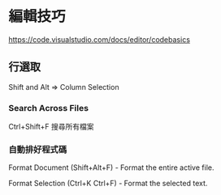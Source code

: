 # 編輯技巧

https://code.visualstudio.com/docs/editor/codebasics

## 行選取

Shift and Alt => Column Selection

### Search Across Files

Ctrl+Shift+F 搜尋所有檔案


### 自動排好程式碼

Format Document (Shift+Alt+F) - Format the entire active file.

Format Selection (Ctrl+K Ctrl+F) - Format the selected text.